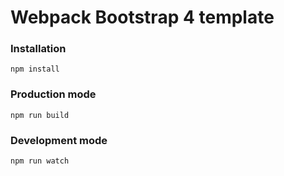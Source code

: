 # Webpack Bootstrap 4 template

### Installation

```
npm install
```

### Production mode

```
npm run build
```

### Development mode

```
npm run watch
```

